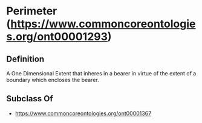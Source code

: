 # Perimeter (https://www.commoncoreontologies.org/ont00001293)

## Definition
A One Dimensional Extent that inheres in a bearer in virtue of the extent of a boundary which encloses the bearer.

## Subclass Of
- https://www.commoncoreontologies.org/ont00001367

